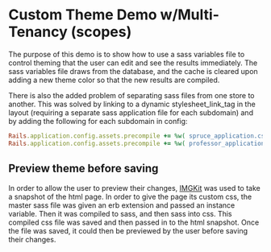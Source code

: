 # Custom Theme Demo w/Multi-Tenancy (scopes)
The purpose of this demo is to show how to use a sass variables file to control theming that the user can edit and see the results immediately. The sass variables file draws from the database, and the cache is cleared upon adding a new theme color so that the new results are compiled.

There is also the added problem of separating sass files from one store to another. This was solved by linking to a dynamic stylesheet_link_tag in the layout (requiring a separate sass application file for each subdomain) and by adding the following for each subdomain in config:

```ruby
Rails.application.config.assets.precompile += %w( spruce_application.css )
Rails.application.config.assets.precompile += %w( professor_application.css )
```

## Preview theme before saving
In order to allow the user to preview their changes, [IMGKit](https://github.com/csquared/IMGKit) was used to take a snapshot of the html page. In order to give the page its custom css, the master sass file was given an erb extension and passed an instance variable. Then it was compiled to sass, and then sass into css. This compiled css file was saved and then passed in to the html snapshot. Once the file was saved, it could then be previewed by the user before saving their changes.
